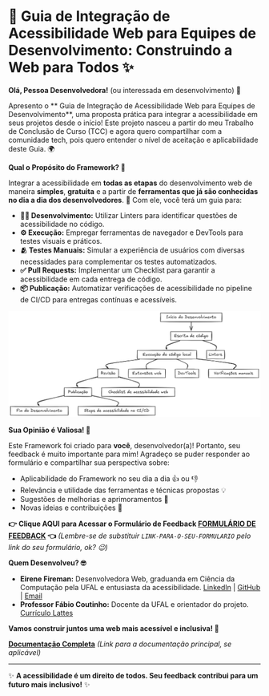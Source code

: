 ﻿# 🚀 Guia de Integração de Acessibilidade Web para Equipes de Desenvolvimento: Construindo a Web para Todos ✨

**Olá, Pessoa Desenvolvedora!** (ou interessada em desenvolvimento) 👋 

Apresento o ** Guia de Integração de Acessibilidade Web para Equipes de Desenvolvimento**, uma proposta prática para integrar a acessibilidade em seus projetos desde o início! Este projeto nasceu a partir do meu Trabalho de Conclusão de Curso (TCC) e agora quero compartilhar com a comunidade tech, pois quero entender o nível de aceitação e aplicabilidade deste Guia. 🌍

**Qual o Propósito do Framework? 🤔**

Integrar a acessibilidade em **todas as etapas** do desenvolvimento web de maneira **simples**, **gratuita** e a partir de **ferramentas que já são conhecidas no dia a dia dos desenvolvedores**. 🚀  Com ele, você terá um guia para:

*   **👩‍💻 Desenvolvimento:** Utilizar Linters para identificar questões de acessibilidade no código.
*   **⚙️ Execução:** Empregar ferramentas de navegador e DevTools para testes visuais e práticos.
*   **🫂 Testes Manuais:**  Simular a experiência de usuários com diversas necessidades para complementar os testes automatizados.
*   **✅ Pull Requests:** Implementar um Checklist para garantir a acessibilidade em cada entrega de código.
*   **📦 Publicação:** Automatizar verificações de acessibilidade no pipeline de CI/CD para entregas contínuas e acessíveis.

![alt text](./docs/image-1.png)

**Sua Opinião é Valiosa!  💖**

Este Framework foi criado para **você**, desenvolvedor(a)!  Portanto, seu feedback é muito importante para mim! Agradeço se puder responder ao formulário e compartilhar sua perspectiva sobre:

*   Aplicabilidade do Framework no seu dia a dia 👍 ou 👎
*   Relevância e utilidade das ferramentas e técnicas propostas 💡
*   Sugestões de melhorias e aprimoramentos 🔧
*   Novas ideias e contribuições 🎁

**👉 Clique AQUI para Acessar o Formulário de Feedback [FORMULÁRIO DE FEEDBACK](https://www.google.com/url?sa=E&source=gmail&q=LINK-PARA-O-SEU-FORMULARIO) 👈** *(Lembre-se de substituir `LINK-PARA-O-SEU-FORMULARIO` pelo link do seu formulário, ok? 😉)*

**Quem Desenvolveu? 🤓**

*   **Eirene Fireman:** Desenvolvedora Web, graduanda em Ciência da Computação pela UFAL e entusiasta da acessibilidade. [LinkedIn](https://www.google.com/url?sa=E&source=gmail&q=LINK-DO-LINKEDIN-DA-EIRENE) | [GitHub](https://www.google.com/url?sa=E&source=gmail&q=LINK-DO-GITHUB-DA-EIRENE) | [Email](https://www.google.com/url?sa=E&source=gmail&q=EMAIL-DA-EIRENE)
*   **Professor Fábio Coutinho:** Docente da UFAL e orientador do projeto. [Currículo Lattes](https://www.google.com/url?sa=E&source=gmail&q=LINK-DO-LATTES-DO-FABIO)

**Vamos construir juntos uma web mais acessível e inclusiva! 💪**

**[Documentação Completa](./docs/1.Inicie_aqui.md)** *(Link para a documentação principal, se aplicável)*

---

✨ **A acessibilidade é um direito de todos. Seu feedback contribui para um futuro mais inclusivo!** ✨
